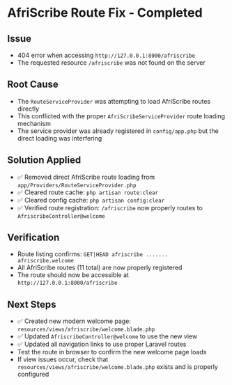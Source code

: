 # AfriScribe Route Fix - Completed

## Issue
- 404 error when accessing `http://127.0.0.1:8000/afriscribe`
- The requested resource `/afriscribe` was not found on the server

## Root Cause
- The `RouteServiceProvider` was attempting to load AfriScribe routes directly
- This conflicted with the proper `AfriScribeServiceProvider` route loading mechanism
- The service provider was already registered in `config/app.php` but the direct loading was interfering

## Solution Applied
- ✅ Removed direct AfriScribe route loading from `app/Providers/RouteServiceProvider.php`
- ✅ Cleared route cache: `php artisan route:clear`
- ✅ Cleared config cache: `php artisan config:clear`
- ✅ Verified route registration: `/afriscribe` now properly routes to `AfriscribeController@welcome`

## Verification
- Route listing confirms: `GET|HEAD afriscribe ....... afriscribe.welcome`
- All AfriScribe routes (11 total) are now properly registered
- The route should now be accessible at `http://127.0.0.1:8000/afriscribe`

## Next Steps
- ✅ Created new modern welcome page: `resources/views/afriscribe/welcome.blade.php`
- ✅ Updated `AfriscribeController@welcome` to use the new view
- ✅ Updated all navigation links to use proper Laravel routes
- Test the route in browser to confirm the new welcome page loads
- If view issues occur, check that `resources/views/afriscribe/welcome.blade.php` exists and is properly configured
